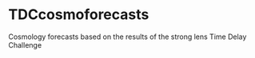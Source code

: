 # TDCcosmoforecasts
Cosmology forecasts based on the results of the strong lens Time Delay Challenge
